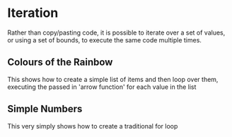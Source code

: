 # Iteration

Rather than copy/pasting code, it is possible to iterate over a set of values, or using a set of bounds, to execute the same code multiple times.

## Colours of the Rainbow

This shows how to create a simple list of items and then loop over them, executing the passed in 'arrow function' for each value in the list

## Simple Numbers

This very simply shows how to create a traditional for loop 
